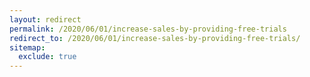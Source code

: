 ```yaml
---
layout: redirect
permalink: /2020/06/01/increase-sales-by-providing-free-trials
redirect_to: /2020/06/01/increase-sales-by-providing-free-trials/
sitemap:
  exclude: true
---
```


